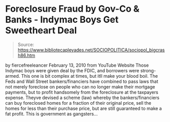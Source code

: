 # Foreclosure Fraud by Gov-Co & Banks - Indymac Boys Get Sweetheart Deal

> Source: https://www.bibliotecapleyades.net/SOCIOPOLITICA/sociopol_bigcrash86.htm

by
fiercefreeleancer
February 13, 2010
from
YouTube Website
Those Indymac boys were given deal by
the FDIC, and borrowers were
strong-armed.
This one is bit complex at times, but itll make your blood boil.
The
Feds
and Wall Street bankers/financiers have combined to pass laws that not
merely foreclose on people who can no longer make their mortgage payments,
but to profit handsomely from the foreclosure at the taxpayers expense.
Theyve devised a scheme (law) whereby the
bankers/financiers can buy foreclosed homes for a fraction of their original
price, sell the homes for less than their purchase price, but are still
guaranteed to make a fat profit.
This is government as gangsters...
